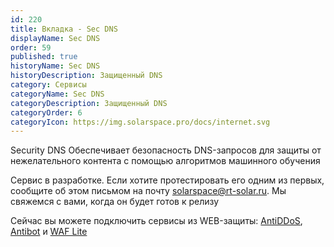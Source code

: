 ```yaml
---
id: 220
title: Вкладка - Sec DNS
displayName: Sec DNS
order: 59
published: true
historyName: Sec DNS
historyDescription: Защищенный DNS
category: Сервисы
categoryName: Sec DNS
categoryDescription: Защищенный DNS
categoryOrder: 6
categoryIcon: https://img.solarspace.pro/docs/internet.svg
---
```


Security DNS
Обеспечивает безопасность DNS-запросов для защиты от нежелательного контента с помощью алгоритмов машинного обучения

Сервис в разработке. Если хотите протестировать его одним из первых, сообщите об этом письмом на почту solarspace@rt-solar.ru. Мы свяжемся с вами, когда он будет готов к релизу  

Сейчас вы можете подключить сервисы из WEB-защиты: [AntiDDoS]([217]), [Antibot]([216]) и [WAF Lite]([234])